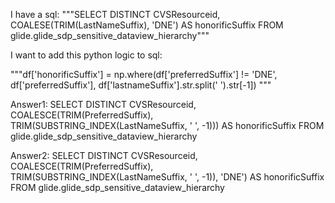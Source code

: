 I have a sql:
"""SELECT DISTINCT 
    CVSResourceid,
    COALESE(TRIM(LastNameSuffix), 'DNE') AS honorificSuffix
FROM glide.glide_sdp_sensitive_dataview_hierarchy"""

I want to add this python logic to sql:

"""df['honorificSuffix'] = np.where(df['preferredSuffix'] != 'DNE',
                                 df['preferredSuffix'],
                                 df['lastnameSuffix'].str.split(' ').str[-1]) """


Answer1:
SELECT DISTINCT 
    CVSResourceid,
    COALESCE(TRIM(PreferredSuffix), TRIM(SUBSTRING_INDEX(LastNameSuffix, ' ', -1))) AS honorificSuffix
FROM glide.glide_sdp_sensitive_dataview_hierarchy

Answer2:
SELECT DISTINCT 
    CVSResourceid,
    COALESCE(TRIM(PreferredSuffix), TRIM(SUBSTRING_INDEX(LastNameSuffix, ' ', -1)), 'DNE') AS honorificSuffix
FROM glide.glide_sdp_sensitive_dataview_hierarchy
